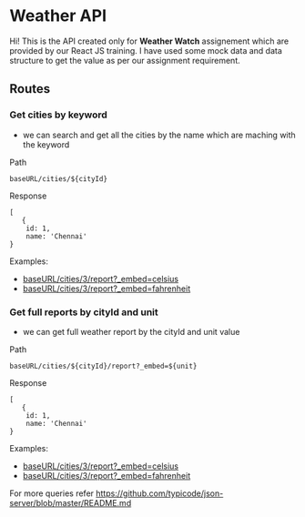 # Weather API

Hi! This is the API created only for **Weather Watch** assignement which are provided by our React JS training. I have used some mock data and data structure to get the value as per our assignment requirement.

## Routes

### Get cities by keyword
- we can search and get all the cities by the name which are maching with the keyword 

Path 
```
baseURL/cities/${cityId}
```
Response
```
[
   {
    id: 1,
    name: 'Chennai'
}
```
Examples:

* [baseURL/cities/3/report?_embed=celsius](https://my-json-server.typicode.com/SeenivasanBalakrishnan/weather-api/baseURL/cities/3/report?_embed=celsius)
* [baseURL/cities/3/report?_embed=fahrenheit](https://my-json-server.typicode.com/SeenivasanBalakrishnan/weather-api/baseURL/cities/3/report?_embed=fahrenheit)

### Get full reports by cityId and unit
- we can get full weather report by the cityId and unit value

Path 
```
baseURL/cities/${cityId}/report?_embed=${unit}
```

Response
```
[
   {
    id: 1,
    name: 'Chennai'
}
```
Examples:

* [baseURL/cities/3/report?_embed=celsius](https://my-json-server.typicode.com/SeenivasanBalakrishnan/weather-api/baseURL/cities/3/report?_embed=celsius)
* [baseURL/cities/3/report?_embed=fahrenheit](https://my-json-server.typicode.com/SeenivasanBalakrishnan/weather-api/baseURL/cities/3/report?_embed=fahrenheit)

For more queries refer https://github.com/typicode/json-server/blob/master/README.md
